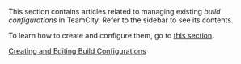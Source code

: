 [//]: # (title: Managing Builds)
[//]: # (auxiliary-id: Managing Builds;Build Configuration)

This section contains articles related to managing existing <tooltip term="build-configuration">_build configurations_</tooltip> in TeamCity. Refer to the sidebar to see its contents.

To learn how to create and configure them, go to [this section](creating-and-editing-build-configurations.md).

<seealso>
        <category ref="admin-guide">
            <a href="creating-and-editing-build-configurations.md">Creating and Editing Build Configurations</a>
        </category>
</seealso>
